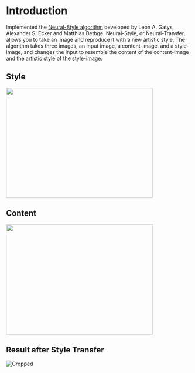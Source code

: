 # Introduction

Implemented the [Neural-Style algorithm](https://arxiv.org/abs/1508.06576) developed by Leon A. Gatys, Alexander S. Ecker and Matthias Bethge. 
Neural-Style, or Neural-Transfer, allows you to take an image and reproduce it with a new artistic style. The algorithm 
takes three images, an input image, a content-image, and a style-image, and changes the input to resemble the content of 
the content-image and the artistic style of the style-image.
## Style
<img src="https://user-images.githubusercontent.com/18248623/72548278-5f28ce80-38b4-11ea-8972-55b404cfbec7.jpg" width=400 height=300/> 

## Content 
<img src="https://user-images.githubusercontent.com/18248623/72548283-6223bf00-38b4-11ea-8164-9b11a7ae9e91.jpg" width=400 height=300/>

## Result after Style Transfer
![Cropped](https://user-images.githubusercontent.com/18248623/72547876-803cef80-38b3-11ea-88e7-5cff7c67b67e.png)
